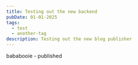 ```yaml
---
title: Testing out the new backend
pubDate: 01-01-2025
tags:
  - test
  - another-tag
description: Testing out the new blog publisher
---
```

bababooie - published
